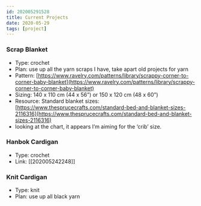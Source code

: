 ```yaml
---
id: 202005291528
title: Current Projects
date: 2020-05-29
tags: [project]
---
```


### Scrap Blanket
- Type: crochet
- Plan: use up all the yarn scraps I have, take apart old projects for yarn
- Pattern: [https://www.ravelry.com/patterns/library/scrappy-corner-to-corner-baby-blanket](https://www.ravelry.com/patterns/library/scrappy-corner-to-corner-baby-blanket)
- Sizing: 140 x 110 cm (44 x 56”) or 150 x 120 cm (48 x 60”)
- Resource: Standard blanket sizes: [https://www.thesprucecrafts.com/standard-bed-and-blanket-sizes-2116316](https://www.thesprucecrafts.com/standard-bed-and-blanket-sizes-2116316)
- looking at the chart, it appears I’m aiming for the ‘crib’ size.

### Hanbok Cardigan
- Type: crochet
- Link: [[202005242248]]

### Knit Cardigan
- Type: knit
- Plan: use up all black yarn



